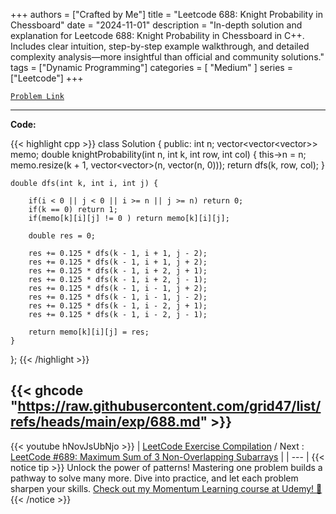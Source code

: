 
+++
authors = ["Crafted by Me"]
title = "Leetcode 688: Knight Probability in Chessboard"
date = "2024-11-01"
description = "In-depth solution and explanation for Leetcode 688: Knight Probability in Chessboard in C++. Includes clear intuition, step-by-step example walkthrough, and detailed complexity analysis—more insightful than official and community solutions."
tags = ["Dynamic Programming"]
categories = [
    "Medium"
]
series = ["Leetcode"]
+++



[`Problem Link`](https://leetcode.com/problems/knight-probability-in-chessboard/description/)

---

**Code:**

{{< highlight cpp >}}
class Solution {
public:
    int n;
    vector<vector<vector<double>>> memo;
    double knightProbability(int n, int k, int row, int col) {
        this->n = n;
        memo.resize(k + 1, vector<vector<double>>(n, vector<double>(n, 0)));
        return dfs(k, row, col);
    }
    
    double dfs(int k, int i, int j) {

        if(i < 0 || j < 0 || i >= n || j >= n) return 0;
        if(k == 0) return 1;
        if(memo[k][i][j] != 0 ) return memo[k][i][j];

        double res = 0;

        res += 0.125 * dfs(k - 1, i + 1, j - 2);
        res += 0.125 * dfs(k - 1, i + 1, j + 2);
        res += 0.125 * dfs(k - 1, i + 2, j + 1);
        res += 0.125 * dfs(k - 1, i + 2, j - 1);
        res += 0.125 * dfs(k - 1, i - 1, j + 2);
        res += 0.125 * dfs(k - 1, i - 1, j - 2);
        res += 0.125 * dfs(k - 1, i - 2, j + 1);
        res += 0.125 * dfs(k - 1, i - 2, j - 1);

        return memo[k][i][j] = res;
    }
};
{{< /highlight >}}

{{< ghcode "https://raw.githubusercontent.com/grid47/list/refs/heads/main/exp/688.md" >}}
---
{{< youtube hNovJsUbNjo >}}
| [LeetCode Exercise Compilation](https://grid47.xyz/leetcode/) / Next : [LeetCode #689: Maximum Sum of 3 Non-Overlapping Subarrays](https://grid47.xyz/posts/leetcode_689) |
| --- |
{{< notice tip >}}
Unlock the power of patterns! Mastering one problem builds a pathway to solve many more. Dive into practice, and let each problem sharpen your skills. [Check out my Momentum Learning course at Udemy! 🚀 ](https://www.udemy.com/course/algorithms-and-data-structures-in-cpp/)
{{< /notice >}}

